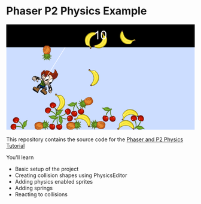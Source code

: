 # Phaser P2 Physics Example

![Phaser P2 Physics Example](screenshot.png)

This repository contains the source code for the [Phaser and P2 Physics Tutorial](https://www.codeandweb.com/blog/2015/10/07/phaser-p2-physics-example-tutorial)

You'll learn

* Basic setup of the project
* Creating collision shapes using PhysicsEditor
* Adding physics enabled sprites
* Adding springs
* Reacting to collisions
